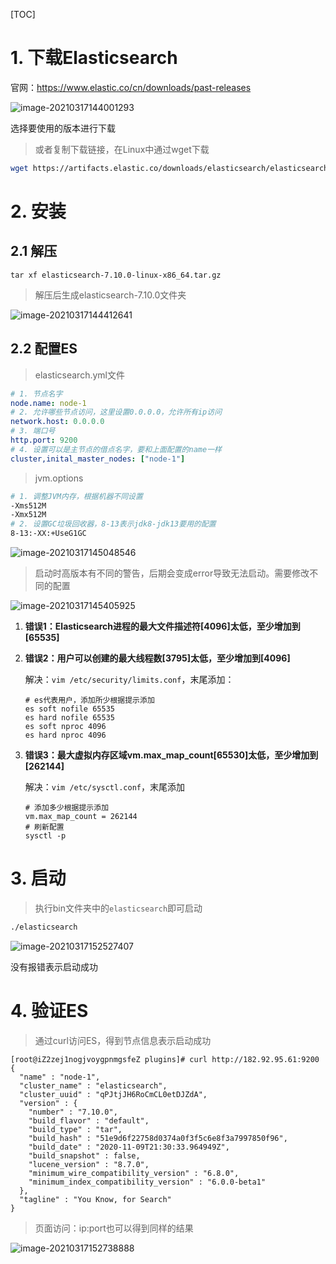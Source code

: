 [TOC]

# 1. 下载Elasticsearch

官网：https://www.elastic.co/cn/downloads/past-releases

![image-20210317144001293](https://gitee.com/sxhDrk/images/raw/master/imgs/image-20210317144001293.png)

选择要使用的版本进行下载

> 或者复制下载链接，在Linux中通过wget下载

```sh
wget https://artifacts.elastic.co/downloads/elasticsearch/elasticsearch-7.10.0-linux-x86_64.tar.gz
```

# 2. 安装

## 2.1 解压

```shell
tar xf elasticsearch-7.10.0-linux-x86_64.tar.gz
```

> 解压后生成elasticsearch-7.10.0文件夹

![image-20210317144412641](https://gitee.com/sxhDrk/images/raw/master/imgs/image-20210317144412641.png)

## 2.2 配置ES

> elasticsearch.yml文件

```yaml
# 1. 节点名字
node.name: node-1
# 2. 允许哪些节点访问，这里设置0.0.0.0，允许所有ip访问
network.host: 0.0.0.0
# 3. 端口号
http.port: 9200
# 4. 设置可以是主节点的借点名字，要和上面配置的name一样
cluster,inital_master_nodes: ["node-1"]
```

> jvm.options

```sh
# 1. 调整JVM内存，根据机器不同设置
-Xms512M
-Xmx512M
# 2. 设置GC垃圾回收器，8-13表示jdk8-jdk13要用的配置
8-13:-XX:+UseG1GC
```

![image-20210317145048546](https://gitee.com/sxhDrk/images/raw/master/imgs/image-20210317145048546.png)

> 启动时高版本有不同的警告，后期会变成error导致无法启动。需要修改不同的配置

![image-20210317145405925](https://gitee.com/sxhDrk/images/raw/master/imgs/image-20210317145405925.png)

1. **错误1：Elasticsearch进程的最大文件描述符[4096]太低，至少增加到[65535]**

2. **错误2：用户可以创建的最大线程数[3795]太低，至少增加到[4096]**

   解决：`vim /etc/security/limits.conf`，末尾添加：

   ```shell
   # es代表用户，添加所少根据提示添加
   es soft nofile 65535
   es hard nofile 65535
   es soft nproc 4096
   es hard nproc 4096
   ```

   

3. **错误3：最大虚拟内存区域vm.max_map_count[65530]太低，至少增加到[262144]**

   解决：`vim /etc/sysctl.conf`，末尾添加

   ```shell
   # 添加多少根据提示添加
   vm.max_map_count = 262144
   # 刷新配置
   sysctl -p
   ```




# 3. 启动

> 执行bin文件夹中的`elasticsearch`即可启动

```sh
./elasticsearch
```

![image-20210317152527407](https://gitee.com/sxhDrk/images/raw/master/imgs/image-20210317152527407.png)

没有报错表示启动成功



# 4. 验证ES

> 通过curl访问ES，得到节点信息表示启动成功

```shell
[root@iZ2zej1nogjvoygpnmgsfeZ plugins]# curl http://182.92.95.61:9200
{
  "name" : "node-1",
  "cluster_name" : "elasticsearch",
  "cluster_uuid" : "qPJtjJH6RoCmCL0etDJZdA",
  "version" : {
    "number" : "7.10.0",
    "build_flavor" : "default",
    "build_type" : "tar",
    "build_hash" : "51e9d6f22758d0374a0f3f5c6e8f3a7997850f96",
    "build_date" : "2020-11-09T21:30:33.964949Z",
    "build_snapshot" : false,
    "lucene_version" : "8.7.0",
    "minimum_wire_compatibility_version" : "6.8.0",
    "minimum_index_compatibility_version" : "6.0.0-beta1"
  },
  "tagline" : "You Know, for Search"
}

```

> 页面访问：ip:port也可以得到同样的结果

![image-20210317152738888](https://gitee.com/sxhDrk/images/raw/master/imgs/image-20210317152738888.png)